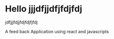 # Hello jjjdfjjdfjfdjfdj



jdfjjjfdjjfdjfdjfjfdj


A feed back Application using react and javascripts